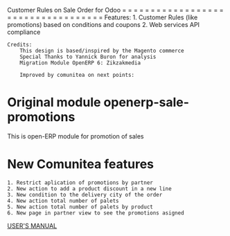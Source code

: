 Customer Rules on Sale Order for Odoo
    = = = = = = = = = = = = = = = = = = = = = = = = = = = = = = = = = = = 
    Features:
    1. Customer Rules (like promotions) based on conditions and coupons
    2. Web services API compliance

    Credits:
        This design is based/inspired by the Magento commerce
        Special Thanks to Yannick Buron for analysis
        Migration Module OpenERP 6: Zikzakmedia

        Improved by comunitea on next points:


Original module openerp-sale-promotions
========================================

This is open-ERP module for promotion of sales

New Comunitea features
=======================
    1. Restrict aplication of promotions by partner
    2. New action to add a product discount in a new line
    3. New condition to the delivery city of the order
    4. New action total number of palets
    5. New action total number of palets by product
    6. New page in partner view to see the promotions asigned

[USER'S MANUAL](https://github.com/openlabs/openerp-sale-promotions/wiki)

